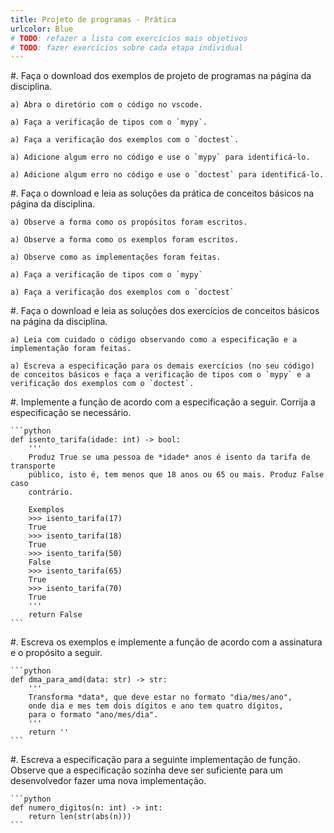 ```yaml
---
title: Projeto de programas - Prática
urlcolor: Blue
# TODO: refazer a lista com exercícios mais objetivos
# TODO: fazer exercícios sobre cada etapa individual
---
```


#. Faça o download dos exemplos de projeto de programas na página da disciplina.

    a) Abra o diretório com o código no vscode.

    a) Faça a verificação de tipos com o `mypy`.

    a) Faça a verificação dos exemplos com o `doctest`.

    a) Adicione algum erro no código e use o `mypy` para identificá-lo.

    a) Adicione algum erro no código e use o `doctest` para identificá-lo.


#. Faça o download e leia as soluções da prática de conceitos básicos na página da disciplina.

    a) Observe a forma como os propósitos foram escritos.

    a) Observe a forma como os exemplos foram escritos.

    a) Observe como as implementações foram feitas.

    a) Faça a verificação de tipos com o `mypy`

    a) Faça a verificação dos exemplos com o `doctest`


#. Faça o download e leia as soluções dos exercícios de conceitos básicos na página da disciplina.

    a) Leia com cuidado o código observando como a especificação e a implementação foram feitas.

    a) Escreva a especificação para os demais exercícios (no seu código) de conceitos básicos e faça a verificação de tipos com o `mypy` e a verificação dos exemplos com o `doctest`.

#. Implemente a função de acordo com a especificação a seguir. Corrija a especificação se necessário.

    ```python
    def isento_tarifa(idade: int) -> bool:
        '''
        Produz True se uma pessoa de *idade* anos é isento da tarifa de transporte
        público, isto é, tem menos que 18 anos ou 65 ou mais. Produz False caso
        contrário.

        Exemplos
        >>> isento_tarifa(17)
        True
        >>> isento_tarifa(18)
        True
        >>> isento_tarifa(50)
        False
        >>> isento_tarifa(65)
        True
        >>> isento_tarifa(70)
        True
        '''
        return False
    ```

#. Escreva os exemplos e implemente a função de acordo com a assinatura e o propósito a seguir.

    ```python
    def dma_para_amd(data: str) -> str:
        '''
        Transforma *data*, que deve estar no formato "dia/mes/ano",
        onde dia e mes tem dois dígitos e ano tem quatro dígitos,
        para o formato "ano/mes/dia".
        '''
        return ''
    ```

#. Escreva a especificação para a seguinte implementação de função. Observe que a especificação sozinha   deve ser suficiente para um desenvolvedor fazer uma nova implementação.

    ```python
    def numero_digitos(n: int) -> int:
        return len(str(abs(n)))
    ```
